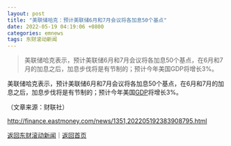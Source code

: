 ```yaml
---
layout: post
title: "美联储哈克：预计美联储6月和7月会议将各加息50个基点"
date: 2022-05-19 04:19:06 +0800
categories: emnews
tags: 东财滚动新闻
---
```

> 美联储哈克表示，预计美联储6月和7月会议将各加息50个基点，在6月和7月的加息之后，加息步伐将是有节制的；预计今年美国GDP将增长3%。

<p>美联储哈克表示，预计美联储6月和7月会议将各加息50个基点，在6月和7月的加息之后，加息步伐将是有节制的；预计今年美国<span id="Info.342"><a href="http://data.eastmoney.com/cjsj/gdp.html" class="infokey">GDP</a></span>将增长3%。</p><p class="em_media">（文章来源：财联社）</p>

<http://finance.eastmoney.com/news/1351,202205192383908795.html>

[返回东财滚动新闻](//finews.withounder.com/emnews/)｜[返回首页](//finews.withounder.com/)
